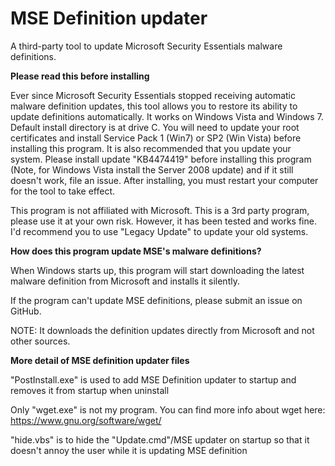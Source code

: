 # MSE Definition updater
A third-party tool to update Microsoft Security Essentials malware definitions.

**Please read this before installing**

Ever since Microsoft Security Essentials stopped receiving automatic malware definition updates, this tool allows you to restore its ability to update definitions automatically. It works on Windows Vista and Windows 7. Default install directory is at drive C.
You will need to update your root certificates and install Service Pack 1 (Win7) or SP2 (Win Vista) before installing this program. It is also recommended that you update your system.
Please install update "KB4474419" before installing this program (Note, for Windows Vista install the Server 2008 update) and if it still doesn't work, file an issue. After installing, you must restart your computer for the tool to take effect.

This program is not affiliated with Microsoft. This is a 3rd party program, please use it at your own risk. However, it has been tested and works fine.
I'd recommend you to use "Legacy Update" to update your old systems.


**How does this program update MSE's malware definitions?**

When Windows starts up, this program will start downloading the latest malware definition from Microsoft and installs it silently.

If the program can't update MSE definitions, please submit an issue on GitHub.

NOTE: It downloads the definition updates directly from Microsoft and not other sources.

**More detail of MSE definition updater files**

"PostInstall.exe" is used to add MSE Definition updater to startup and removes it from startup when uninstall

Only "wget.exe" is not my  program. You can find more info about wget here: https://www.gnu.org/software/wget/

"hide.vbs" is to hide the "Update.cmd"/MSE updater on startup so that it doesn't annoy the user while it is updating MSE definition


